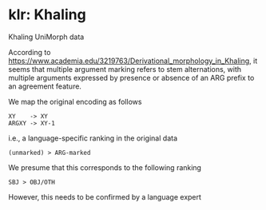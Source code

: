 # klr: Khaling

Khaling UniMorph data

According to https://www.academia.edu/3219763/Derivational_morphology_in_Khaling, it seems that multiple argument marking refers to stem alternations, with multiple arguments expressed by presence or absence of an ARG prefix to an agreement feature. 

We map the original encoding as follows

	XY    -> XY
	ARGXY -> XY-1

i.e., a language-specific ranking in the original data

	(unmarked) > ARG-marked

We presume that this corresponds to the following ranking

	SBJ > OBJ/OTH

However, this needs to be confirmed by a language expert
